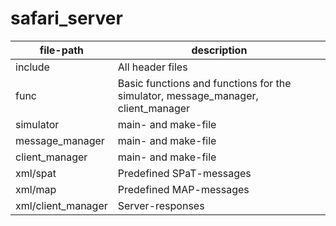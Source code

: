 # safari_server

file-path|description
---------|-----------
include | All header files
func | Basic functions and functions for the simulator, message_manager, client_manager
simulator | main- and make-file
message_manager | main- and make-file
client_manager | main- and make-file
xml/spat | Predefined SPaT-messages
xml/map | Predefined MAP-messages
xml/client_manager | Server-responses
